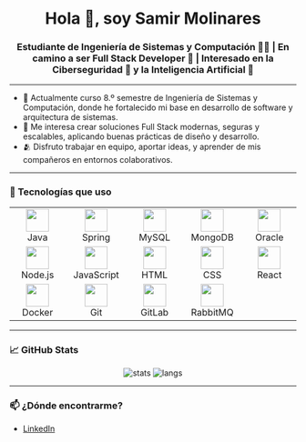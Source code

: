<h1 align="center">Hola 👋, soy Samir Molinares</h1>
<h3 align="center">Estudiante de Ingeniería de Sistemas y Computación 👨‍💻 | En camino a ser Full Stack Developer 🚀 | Interesado en la Ciberseguridad 🔐 y la Inteligencia Artificial 🤖</h3>

---

- 🌱 Actualmente curso 8.º semestre de Ingeniería de Sistemas y Computación, donde he fortalecido mi base en desarrollo de software y arquitectura de sistemas.
- 🔭 Me interesa crear soluciones Full Stack modernas, seguras y escalables, aplicando buenas prácticas de diseño y desarrollo.
- 🫂 Disfruto trabajar en equipo, aportar ideas, y aprender de mis compañeros en entornos colaborativos.

---

### 🧰 Tecnologías que uso

<table align="center">
  <tr>
    <td align="center" width="100">
      <img src="https://cdn.jsdelivr.net/gh/devicons/devicon/icons/java/java-original.svg" width="40"/><br>Java
    </td>
    <td align="center" width="100">
      <img src="https://cdn.jsdelivr.net/gh/devicons/devicon/icons/spring/spring-original.svg" width="40"/><br>Spring
    </td>
    <td align="center" width="100">
      <img src="https://cdn.jsdelivr.net/gh/devicons/devicon/icons/mysql/mysql-original.svg" width="40"/><br>MySQL
    </td>
    <td align="center" width="100">
      <img src="https://cdn.jsdelivr.net/gh/devicons/devicon/icons/mongodb/mongodb-original.svg" width="40"/><br>MongoDB
    </td>
    <td align="center" width="100">
      <img src="https://cdn.jsdelivr.net/gh/devicons/devicon/icons/oracle/oracle-original.svg" width="40"/><br>Oracle
    </td>
  </tr>
  <tr>
    <td align="center" width="100">
      <img src="https://cdn.jsdelivr.net/gh/devicons/devicon/icons/nodejs/nodejs-original.svg" width="40"/><br>Node.js
    </td>
    <td align="center" width="100">
      <img src="https://cdn.jsdelivr.net/gh/devicons/devicon/icons/javascript/javascript-original.svg" width="40"/><br>JavaScript
    </td>
    <td align="center" width="100">
      <img src="https://cdn.jsdelivr.net/gh/devicons/devicon/icons/html5/html5-original.svg" width="40"/><br>HTML
    </td>
    <td align="center" width="100">
      <img src="https://cdn.jsdelivr.net/gh/devicons/devicon/icons/css3/css3-original.svg" width="40"/><br>CSS
    </td>
    <td align="center" width="100">
      <img src="https://cdn.jsdelivr.net/gh/devicons/devicon/icons/react/react-original.svg" width="40"/><br>React
    </td>
  </tr>
  <tr>
    <td align="center" width="100">
      <img src="https://cdn.jsdelivr.net/gh/devicons/devicon/icons/docker/docker-original.svg" width="40"/><br>Docker
    </td>
    <td align="center" width="100">
      <img src="https://cdn.jsdelivr.net/gh/devicons/devicon/icons/git/git-original.svg" width="40"/><br>Git
    </td>
    <td align="center" width="100">
      <img src="https://cdn.jsdelivr.net/gh/devicons/devicon/icons/gitlab/gitlab-original.svg" width="40"/><br>GitLab
    </td>
    <td align="center" width="100">
      <img src="https://web-creator.ru/_next/static/media/rabbitmq.6b5ca218.svg" width="40"/><br>RabbitMQ
    </td>
    <td align="center" width="100"></td>
  </tr>
</table>

---

### 📈 GitHub Stats

<p align="center">
  <img src="https://github-readme-stats.vercel.app/api?username=Ronaldmolinares&show_icons=true&theme=tokyonight" alt="stats" />
  <img src="https://github-readme-stats.vercel.app/api/top-langs/?username=Ronaldmolinares&layout=compact&theme=tokyonight" alt="langs" />
</p>

---

### 📫 ¿Dónde encontrarme?

- [LinkedIn](https://www.linkedin.com/in/samir-molinares)
